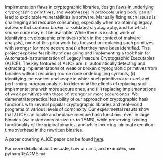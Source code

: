 Implementation flaws in cryptographic libraries, design flaws in underlying cryptographic primitives, and weaknesses in protocols using both, can all lead to exploitable vulnerabilities in software. Manually fixing such issues is challenging and resource consuming, especially when maintaining legacy software that contains broken or outdated cryptography, and for which source code may not be available. While there is existing work on identifying cryptographic primitives (often in the context of malware analysis), none of this prior work has focused on replacing such primitives with stronger (or more secure ones) after they have been identified. This project explores feasibility of designing and implementing a toolchain for Automated-instrumentation of Legacy Insecure Cryptographic Executables (ALICE). The key features of ALICE are: (i) automatically detecting and extracting implementations of weak or broken cryptographic primitives from binaries without requiring source code or debugging symbols, (ii) identifying the context and scope in which such primitives are used, and performing program analysis to determine the effects of replacing such implementations with more secure ones, and (iii) replacing implementations of weak primitives with those of stronger or more secure ones. We demonstrate practical feasibility of our approach on cryptographic hash functions with several popular cryptographic libraries and real-world programs of various levels of complexity. Our experimental results show that ALICE can locate and replace insecure hash functions, even in large binaries (we tested ones of size up to 1.5MB), while preserving existing functionality of the original binaries, and while incurring minimal execution-time overhead in the rewritten binaries.


A paper covering ALICE paper can be found [here](https://arxiv.org/abs/2004.09713).

For more details about the code, how ot run it, and examples, see python/README.md



